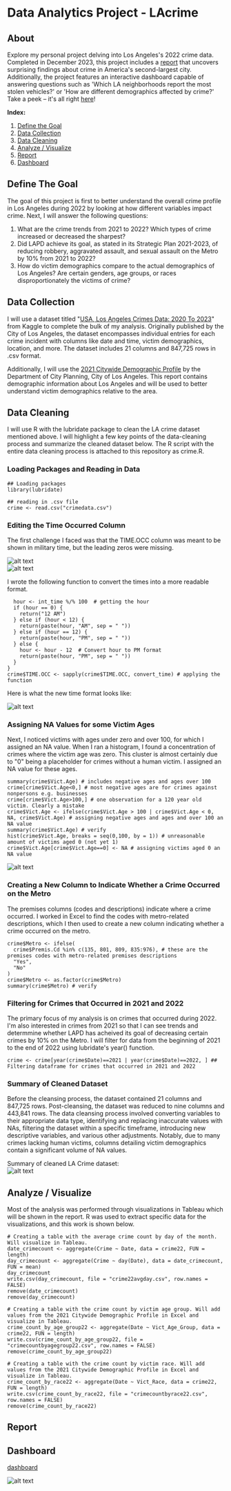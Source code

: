 # Data Analytics Project - LAcrime

## About

Explore my personal project delving into Los Angeles's 2022 crime data. Completed in December 2023, this project includes a [report](https://github.com/ChandlerTinagero/LAcrime/blob/main/README.md#analyze--visualize) that uncovers surprising findings about crime in America's second-largest city. Additionally, the project features an interactive dashboard capable of answering questions such as 'Which LA neighborhoods report the most stolen vehicles?' or 'How are different demographics affected by crime?' Take a peek – it's all right [here](https://public.tableau.com/views/CrimeinLosAngeles2022/Dashboard?:language=en-US&:display_count=n&:origin=viz_share_link)!

__Index:__  
1. [Define the Goal](https://github.com/ChandlerTinagero/LAcrime/edit/main/README.md#define-the-goal)  
2. [Data Collection](https://github.com/ChandlerTinagero/LAcrime/blob/main/README.md#data-collection)  
3. [Data Cleaning](https://github.com/ChandlerTinagero/LAcrime/blob/main/README.md#data-cleaning)  
4. [Analyze / Visualize](https://github.com/ChandlerTinagero/LAcrime/blame/main/README.md#data-collection)  
5. [Report](https://github.com/ChandlerTinagero/LAcrime/blob/main/README.md#analyze--visualize)  
6. [Dashboard](https://github.com/ChandlerTinagero/LAcrime/blob/main/README.md#dashboard)  

## Define The Goal

The goal of this project is first to better understand the overall crime profile in Los Angeles during 2022 by looking at how different variables impact crime. Next, I will answer the following questions:  
1. What are the crime trends from 2021 to 2022? Which types of crime increased or decreased the sharpest?  
2. Did LAPD achieve its goal, as stated in its Strategic Plan 2021-2023, of reducing robbery, aggravated assault, and sexual assault on the Metro by 10% from 2021 to 2022?  
3. How do victim demographics compare to the actual demographics of Los Angeles? Are certain genders, age groups, or races disproportionately the victims of crime?  

## Data Collection  

I will use a dataset titled "[USA, Los Angeles Crimes Data: 2020 To 2023](https://www.kaggle.com/datasets/ishmaelkiptoo/usa-los-angeles-crimes-data-2020-to-2023/data)" from Kaggle to complete the bulk of my analysis. Originally published by the City of Los Angeles, the dataset encompasses individual entries for each crime incident with columns like date and time, victim demographics, location, and more. The dataset includes 21 columns and 847,725 rows in .csv format.   

Additionally, I will use the [2021 Citywide Demographic Profile](https://planning.lacity.org/odocument/491f25dd-7c3f-4f53-984b-35b3038ecd05/standard_report_2021.pdf) by the Department of City Planning, City of Los Angeles. This report contains demographic information about Los Angeles and will be used to better understand victim demographics relative to the area.

## Data Cleaning

I will use R with the lubridate package to clean the LA crime dataset mentioned above. I will highlight a few key points of the data-cleaning process and summarize the cleaned dataset below. The R script with the entire data cleaning process is attached to this repository as crime.R.  

### Loading Packages and Reading in Data  

```
## Loading packages
library(lubridate)

## reading in .csv file
crime <- read.csv("crimedata.csv")
```

### Editing the Time Occurred Column

The first challenge I faced was that the TIME.OCC column was meant to be shown in military time, but the leading zeros were missing.  

![alt text](https://github.com/ChandlerTinagero/LAcrime/blob/main/Images_for_README/Time%20Head.png)  
![alt text](https://github.com/ChandlerTinagero/LAcrime/blob/main/Images_for_README/Time%20Summary.png)

I wrote the following function to convert the times into a more readable format.  
```
  hour <- int_time %/% 100  # getting the hour
  if (hour == 0) {
    return("12 AM")
  } else if (hour < 12) {
    return(paste(hour, "AM", sep = " "))
  } else if (hour == 12) {
    return(paste(hour, "PM", sep = " "))
  } else {
    hour <- hour - 12  # Convert hour to PM format
    return(paste(hour, "PM", sep = " "))
  }
}
crime$TIME.OCC <- sapply(crime$TIME.OCC, convert_time) # applying the function
```

Here is what the new time format looks like:  

![alt text](https://github.com/ChandlerTinagero/LAcrime/blob/main/Images_for_README/New%20Time%20Head.png)

### Assigning NA Values for some Victim Ages  

Next, I noticed victims with ages under zero and over 100, for which I assigned an NA value. When I ran a histogram, I found a concentration of crimes where the victim age was zero. This cluster is almost certainly due to "0" being a placeholder for crimes without a human victim. I assigned an NA value for these ages.  

```
summary(crime$Vict.Age) # includes negative ages and ages over 100
crime[crime$Vict.Age<0,] # most negative ages are for crimes against nonpersons e.g. businesses
crime[crime$Vict.Age>100,] # one observation for a 120 year old victim. Clearly a mistake
crime$Vict.Age <- ifelse(crime$Vict.Age > 100 | crime$Vict.Age < 0, NA, crime$Vict.Age) # assigning negative ages and ages and over 100 an NA value
summary(crime$Vict.Age) # verify
hist(crime$Vict.Age, breaks = seq(0,100, by = 1)) # unreasonable amount of victims aged 0 (not yet 1)
crime$Vict.Age[crime$Vict.Age==0] <- NA # assigning victims aged 0 an NA value
```

![alt text](https://github.com/ChandlerTinagero/LAcrime/blob/main/Images_for_README/Age%20Histogram.png) 

### Creating a New Column to Indicate Whether a Crime Occurred on the Metro  

The premises columns (codes and descriptions) indicate where a crime occurred. I worked in Excel to find the codes with metro-related descriptions, which I then used to create a new column indicating whether a crime occurred on the metro.

```
crime$Metro <- ifelse(
  crime$Premis.Cd %in% c(135, 801, 809, 835:976), # these are the premises codes with metro-related premises descriptions
  "Yes",
  "No"
)
crime$Metro <- as.factor(crime$Metro)
summary(crime$Metro) # verify
```

### Filtering for Crimes that Occurred in 2021 and 2022  

The primary focus of my analysis is on crimes that occurred during 2022. I'm also interested in crimes from 2021 so that I can see trends and determmine whether LAPD has acheived its goal of decreasing certain crimes by 10% on the Metro. I will filter for data from the beginning of 2021 to the end of 2022 using lubridate's year() function.  

```
crime <- crime[year(crime$Date)==2021 | year(crime$Date)==2022, ] ## Filtering dataframe for crimes that occurred in 2021 and 2022
```

### Summary of Cleaned Dataset  

Before the cleansing process, the dataset contained 21 columns and 847,725 rows. Post-cleansing, the dataset was reduced to nine columns and 443,841 rows. The data cleansing process involved converting variables to their appropriate data type, identifying and replacing inaccurate values with NAs, filtering the dataset within a specific timeframe, introducing new descriptive variables, and various other adjustments. Notably, due to many crimes lacking human victims, columns detailing victim demographics contain a significant volume of NA values.  

Summary of cleaned LA Crime dataset:  
![alt text](https://github.com/ChandlerTinagero/LAcrime/blob/main/Images_for_README/Cleaned%20Dataset%20Summary.png)

## Analyze / Visualize  

Most of the analysis was performed through visualizations in Tableau which will be shown in the report. R was used to extract specific data for the visualizations, and this work is shown below. 

```
# Creating a table with the average crime count by day of the month. Will visualize in Tableau.
date_crimecount <- aggregate(Crime ~ Date, data = crime22, FUN = length)
day_crimecount <- aggregate(Crime ~ day(Date), data = date_crimecount, FUN = mean)
day_crimecount
write.csv(day_crimecount, file = "crime22avgday.csv", row.names = FALSE)
remove(date_crimecount)
remove(day_crimecount)

# Creating a table with the crime count by victim age group. Will add values from the 2021 Citywide Demographic Profile in Excel and visualize in Tableau.
crime_count_by_age_group22 <- aggregate(Date ~ Vict_Age_Group, data = crime22, FUN = length)
write.csv(crime_count_by_age_group22, file = "crimecountbyagegroup22.csv", row.names = FALSE)
remove(crime_count_by_age_group22)

# Creating a table with the crime count by victim race. Will add values from the 2021 Citywide Demographic Profile in Excel and visualize in Tableau.
crime_count_by_race22 <- aggregate(Date ~ Vict_Race, data = crime22, FUN = length)
write.csv(crime_count_by_race22, file = "crimecountbyrace22.csv", row.names = FALSE)
remove(crime_count_by_race22)
```


## Report  


## Dashboard   
[dashboard](https://public.tableau.com/views/CrimeinLosAngeles2022/Dashboard?:language=en-US&:display_count=n&:origin=viz_share_link)

![alt text](https://github.com/ChandlerTinagero/LAcrime/blob/main/Images_for_README/Dashboard.png)




